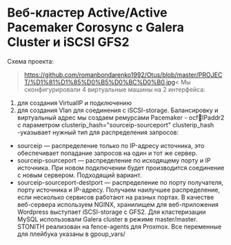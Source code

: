 # Веб-кластер Active/Active Pacemaker Corosync с Galera Cluster и iSCSI GFS2 

Схема проекта: 
>https://github.com/romanbondarenko1992/Otus/blob/master/PROJECT/%D1%81%D1%85%D0%B5%D0%BC%D0%B0.jpg<
Мы сконфигурировали 4 виртуальные машины на 2 интерфейса:
1) для создания VirtualIP и подключению
2) для создания Vlan для соединения с iSCSI-storage.
Балансировку и виртуальный адрес мы создаем ремурсами Pacemaker - ocf:heartbeat:IPaddr2 c параметром clusterip_hash="sourceip-sourceport"
clusterip_hash -указывает нужный тип для распределения запросов:
- sourceip — распределение только по IP-адресу источника, это обеспечивает попадание запросов на один и тот же сервер.
- sourceip-sourceport — распределение по исходящему порту и IP источника. При новом подключении будет производится соединение с новым сервером. Подходящий вариант.
- sourceip-sourceport-destport — распределение по порту получателя, порту источника и IP-адресу. Получаем наилучшее распределение, если несколько сервисов работают на разных портах.
В качестве веб-сервера используем NGINX, хранилищем для веб-приложения Wordpress выступает iSCSI-storage с GFS2. Для кластеризации MySQL использовали Galera cluster в режиме master/master.
STONITH реализован на fence-agents для Proxmox.
Все переменные для плейбука указаны в gpoup_vars/
